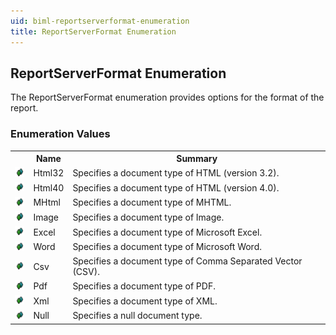 ```yaml
---
uid: biml-reportserverformat-enumeration
title: ReportServerFormat Enumeration
---
```


## ReportServerFormat Enumeration

<div class="LanguageSummary"><div class ="SummaryItem">The ReportServerFormat enumeration provides options for the format of the report.</div></div>
<div class="EnumValueGroup">

### Enumeration Values

<table id="EnumValue" class="MemberList"><tbody><tr><th class="MemberTypeIconColumnHeader">&nbsp;</th><th class="MemberNameColumnHeader">Name</th><th class="MemberSummaryColumnHeader">Summary</th></tr><tr class="cd0"><td align="center" class="MemberTypeIcon"><img src="enumValue.png"></img></td><td class="MemberName">Html32</td><td class="MemberSummary"><div class ="SummaryItem">Specifies a document type of HTML (version 3.2).</div></td></tr><tr class="cd1"><td align="center" class="MemberTypeIcon"><img src="enumValue.png"></img></td><td class="MemberName">Html40</td><td class="MemberSummary"><div class ="SummaryItem">Specifies a document type of HTML (version 4.0).</div></td></tr><tr class="cd0"><td align="center" class="MemberTypeIcon"><img src="enumValue.png"></img></td><td class="MemberName">MHtml</td><td class="MemberSummary"><div class ="SummaryItem">Specifies a document type of MHTML.</div></td></tr><tr class="cd1"><td align="center" class="MemberTypeIcon"><img src="enumValue.png"></img></td><td class="MemberName">Image</td><td class="MemberSummary"><div class ="SummaryItem">Specifies a document type of Image.</div></td></tr><tr class="cd0"><td align="center" class="MemberTypeIcon"><img src="enumValue.png"></img></td><td class="MemberName">Excel</td><td class="MemberSummary"><div class ="SummaryItem">Specifies a document type of Microsoft Excel.</div></td></tr><tr class="cd1"><td align="center" class="MemberTypeIcon"><img src="enumValue.png"></img></td><td class="MemberName">Word</td><td class="MemberSummary"><div class ="SummaryItem">Specifies a document type of Microsoft Word.</div></td></tr><tr class="cd0"><td align="center" class="MemberTypeIcon"><img src="enumValue.png"></img></td><td class="MemberName">Csv</td><td class="MemberSummary"><div class ="SummaryItem">Specifies a document type of Comma Separated Vector (CSV).</div></td></tr><tr class="cd1"><td align="center" class="MemberTypeIcon"><img src="enumValue.png"></img></td><td class="MemberName">Pdf</td><td class="MemberSummary"><div class ="SummaryItem">Specifies a document type of PDF.</div></td></tr><tr class="cd0"><td align="center" class="MemberTypeIcon"><img src="enumValue.png"></img></td><td class="MemberName">Xml</td><td class="MemberSummary"><div class ="SummaryItem">Specifies a document type of XML.</div></td></tr><tr class="cd1"><td align="center" class="MemberTypeIcon"><img src="enumValue.png"></img></td><td class="MemberName">Null</td><td class="MemberSummary"><div class ="SummaryItem">Specifies a null document type.</div></td></tr></tbody></table>
</div>